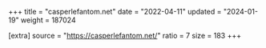 +++
title = "casperlefantom.net"
date = "2022-04-11"
updated = "2024-01-19"
weight = 187024

[extra]
source = "https://casperlefantom.net/"
ratio = 7
size = 183
+++
